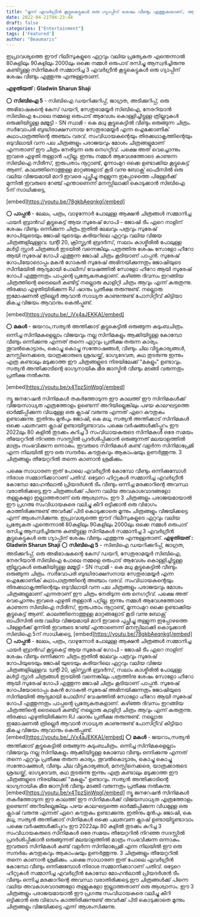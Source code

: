 ```yaml
---
title: "മൂന്ന് എവർഗ്രീൻ കൂട്ടുകെട്ടുകൾ ഒരു ഗ്യാപ്പിന് ശേഷം വീണ്ടും എത്തുകയാണ്, ആസ്വാദനത്തിന്റെ വസന്തകാലം"
date: 2022-04-21T04:23:44
draft: false
categories: ["Entertainment"]
tags: ['Featured']
author: "Beaumaris"
---
```


ഇപ്രാവശ്യത്തെ ഈദ് റിലീസുകളുടെ ഏറ്റവും വലിയ പ്രത്യേകത എന്തെന്നാൽ 80കളിലും 90കളിലും 2000ലും ഒക്കെ നമ്മൾ ഒരുപാട് രസിച്ചു ആസ്വദിച്ചിരുന്നു കണ്ടിട്ടുള്ള സിനിമകൾ സമ്മാനിച്ച 3 എവർഗ്രീൻ കൂട്ടുകെട്ടുകൾ ഒരു ഗ്യാപ്പിന് ശേഷം വീണ്ടും എത്തുന്നു എന്നുള്ളതാണ്.

<strong>എഴുതിയത് : Gladwin Sharun Shaji </strong>

⭕️ <strong>സിബിഐ 5</strong> - സിബിഐ ഡയറിക്കുറിപ്പ്, ജാഗ്രത, അടിക്കുറിപ്പ്, ഒരു അഭിഭാഷകന്റെ കേസ് ഡയറി, സേതുരാമയ്യർ സിബിഐ, നേരറിയാൻ സിബിഐ പോലെ നമ്മളെ ഒരുപാട് ആവേശം കൊള്ളിച്ചിട്ടുള്ള ത്രില്ലറുകൾ ഒരുക്കിയിട്ടുള്ള മമ്മൂട്ടി - SN സ്വാമി - കെ മധു കൂട്ടുകെട്ടിൽ വീണ്ടും ഒരുങ്ങുന്ന ചിത്രം. സർവോപരി ബുദ്ധിരാക്ഷസനായ സേതുരാമയ്യർ എന്ന ഐക്കോണിക് കഥാപാത്രത്തിന്റെ അഞ്ചാം വരവ്. സംവിധായകന്റെയും തിരക്കഥാകൃത്തിന്റെയും ഒടുവിലായി വന്ന പല ചിത്രങ്ങളും പരാജയവും മോശം ചിത്രങ്ങളുമാണ് എന്നതാണ് ഈ ചിത്രം നേരിടുന്ന ഒരു നെഗറ്റീവ്. പക്ഷെ അത് വെച്ചൊന്നും ഇവരെ എഴുതി തള്ളാൻ പറ്റില്ല. ഇന്നും നമ്മൾ ആവേശത്തോടെ കാണുന്ന സിബിഐ സീരീസ്, ഇരുപതാം നൂറ്റാണ്ട്, മൂന്നാംമുറ ഒക്കെ ഉണ്ടാക്കിയ കൂട്ടുകെട്ട് ആണ്. കാലത്തിനൊത്തുള്ള മാറ്റങ്ങളോട് കൂടി വന്നു ബോക്സ്‌ ഓഫീസിൽ ഒരു വലിയ വിജയമായി മാറി ഇവരെ പുച്ഛിച്ചു തള്ളുന്ന ഇപ്പോഴത്തെ പിള്ളേർക്ക് മുന്നിൽ ഇവരുടെ റേഞ്ച് എന്താണെന്ന് മനസ്സിലാക്കി കൊടുക്കാൻ സിബിഐ 5ന് സാധിക്കട്ടെ,

[embed]https://youtu.be/78gkbAeqnkg[/embed]

⭕️ <strong>പാപ്പൻ</strong> - ലേലം, പത്രം, വാഴുന്നോർ പോലുള്ള ആക്ഷൻ ചിത്രങ്ങൾ സമ്മാനിച്ച ഫയർ ബ്രാൻഡ് കൂട്ടുകെട്ട് ആയ സുരേഷ് ഗോപി - ജോഷി ടീം ഏറെ നാളിന് ശേഷം വീണ്ടും ഒന്നിക്കുന്ന ചിത്രം.ഇതിൽ ലേലവും പത്രവും സുരേഷ് ഗോപിയുടെയും ജോഷി യുടെയും കരിയറിലെ ഏറ്റവും വലിയ വിജയ ചിത്രങ്ങളിലുള്ളവ. ട്വന്റി 20, ക്രിസ്ത്യൻ ബ്രദർസ്, സലാം കാശ്മീരിൽ പോലുള്ള മൾട്ടി സ്റ്റാർ ചിത്രങ്ങൾ ഇടയിൽ വന്നെങ്കിലും പത്രത്തിനു ശേഷം സോളോ ഹീറോ ആയി സുരേഷ് ഗോപി എത്തുന്ന ജോഷി ചിത്രം കൂടിയാണ് പാപ്പൻ. സുരേഷ് ഗോപിയോടൊപ്പം മകൻ ഗോകുൽ സുരേഷ് അഭിനയിക്കുന്നതും ജോഷിയുടെ സിനിമയിൽ ആദ്യമായി പോലീസ് വേഷത്തിൽ സോളോ ഹീറോ ആയി സുരേഷ് ഗോപി എത്തുന്നതും പാപ്പന്റെ പ്രത്യേകതകളാണ്. കഴിഞ്ഞ ദിവസം ഇറങ്ങിയ ചിത്രത്തിന്റെ ട്രൈലെർ കണ്ടിട്ട് നല്ലൊരു ക്വാളിറ്റി ചിത്രം ആവും എന്ന് കരുതുന്നു. തിരക്കഥ എഴുതിയിരിക്കുന്ന RJ ഷാനും പ്രതീക്ഷ തരുന്നുണ്ട്. നല്ലൊരു ഇമോഷണൽ ത്രില്ലെർ ആവാൻ സാധ്യത കാണുന്നുണ്ട് പോസിറ്റീവ് കിട്ടിയാ മികച്ച വിജയം ആവാനും കെൽപ്പുണ്ട്.

[embed]https://youtu.be/_iVx4aJEKKA[/embed]

⭕️ <strong>മകൾ</strong> - ജയറാം,സത്യൻ അന്തിക്കാട് കൂട്ടുകെട്ടിൽ ഒരുങ്ങുന്ന കുടുംബചിത്രം. ഒന്നിച്ച സിനിമകളെല്ലാം വിജയവും നല്ല സിനിമകളും ആക്കിയിട്ടുള്ള കോമ്പോ വീണ്ടും ഒന്നിക്കുന്നു എന്നത് തന്നെ ഏറ്റവും പ്രതീക്ഷ തരുന്ന കാര്യം. തൂവൽകൊട്ടാരം, കൊച്ചു കൊച്ചു സന്തോഷങ്ങൾ, വീണ്ടും ചില വീട്ടുകാര്യങ്ങൾ, മനസ്സിനെക്കരെ, യാത്രക്കാരുടെ ശ്രദ്ധയ്ക്ക്, ഭാഗ്യദേവത, കഥ തുടരുന്നു ഇന്നും എത്ര കണ്ടാലും മടുക്കാത്ത ഈ ചിത്രങ്ങളുടെ നിരയിലേക്ക് "മകളും" ഉണ്ടാവും. സത്യൻ അന്തിക്കാടിന്റെ ഭാഗ്യനായിക മീര ജാസ്മിൻ വീണ്ടും മടങ്ങി വരുന്നതും പ്രതീക്ഷ നൽകുന്നു.

[embed]https://youtu.be/x4TpzSinWqg[/embed]

ന്യൂ ജനറേഷൻ സിനിമകൾ തകർത്തോടുന്ന ഈ കാലത്ത് ഈ സിനിമകൾക്ക് വിജയസാധ്യത എത്രത്തോളം ഉണ്ടെന്ന് അറിയില്ലെങ്കിലും പഴയ കാലഘട്ടത്തെ ഓർമ്മിപ്പിക്കുന്ന വിധമുള്ള ഒരു ക്ലാഷ് വരുന്നു എന്നത് ഏറെ കൗതുകം ഉണ്ടാക്കുന്നു. ഇതിനും മുൻപും ജോഷി, കെ മധു, സത്യൻ അന്തിക്കാട് സിനിമകൾ ഒക്കെ പലതവണ ക്ലാഷ് ഉണ്ടായിട്ടുണ്ടാവാം പക്ഷെ വർഷങ്ങൾക്കിപ്പുറം ഈ 2022ലും 80 കളിൽ തുടക്കം കുറിച്ച 3 സംവിധായകരുടെ സിനിമകൾ ഒരേ സമയം തീയേറ്ററിൽ നിറഞ്ഞ സദസ്സിൽ പ്രദർശിപ്പിക്കാൻ ഒരുങ്ങുന്നത് മലയാളത്തിൽ മാത്രം സംഭവിക്കുന്ന ഒന്നാകും. ഇവരുടെ സിനിമകൾ കണ്ട് വളർന്ന സിനിമാപ്രേമി എന്ന നിലയിൽ ഈ ഒരു സന്ദർഭം കൗതുകവും ആകാംഷയും ഉണർത്തുന്നു. 3 ചിത്രങ്ങളും തീയേറ്ററിൽ തന്നെ കാണാൻ ശ്രമിക്കും.

പക്ഷെ സാധാരണ ഇത് പോലെ എവർഗ്രീൻ കോമ്പോ വീണ്ടും ഒന്നിക്കുമ്പോൾ നിരാശ സമ്മാനിക്കാറാണ് പതിവ്. ഒട്ടേറെ ഹിറ്റുകൾ സമ്മാനിച്ച എവർഗ്രീൻ കോമ്പോ മോഹൻലാൽ പ്രിയദർശൻ ടീം വീണ്ടും ഒന്നിച്ച മരക്കാറിന്റെ അവസ്ഥ വരാതിരിക്കട്ടെ.ഈ ചിത്രങ്ങൾക്ക് പിന്നെ വലിയ അവകാശവാദങ്ങളോ തള്ളുകളോ ഇല്ലാത്തതാണ് ഒരു ആശ്വാസം. ഈ 3 ചിത്രങ്ങളും പരാജയമായാൽ ഈ പ്രഗത്ഭ സംവിധായകരെ വലിച്ചു കീറി ഒട്ടിക്കാൻ ഒരു വിഭാഗം കാത്തിരിക്കുന്നുണ്ട് അവർക്ക് പിടി കൊടുക്കാതെ മൂന്നും ചിത്രങ്ങളും വിജയിക്കട്ടെ എന്ന് ആശംസിക്കുന്നു.
ഇപ്രാവശ്യത്തെ ഈദ് റിലീസുകളുടെ ഏറ്റവും വലിയ പ്രത്യേകത എന്തെന്നാൽ 80കളിലും 90കളിലും 2000ലും ഒക്കെ നമ്മൾ ഒരുപാട് രസിച്ചു ആസ്വദിച്ചിരുന്നു കണ്ടിട്ടുള്ള സിനിമകൾ സമ്മാനിച്ച 3 എവർഗ്രീൻ കൂട്ടുകെട്ടുകൾ ഒരു ഗ്യാപ്പിന് ശേഷം വീണ്ടും എത്തുന്നു എന്നുള്ളതാണ്. **എഴുതിയത് : Gladwin Sharun Shaji** ⭕️ **സിബിഐ 5** \- സിബിഐ ഡയറിക്കുറിപ്പ്, ജാഗ്രത, അടിക്കുറിപ്പ്, ഒരു അഭിഭാഷകന്റെ കേസ് ഡയറി, സേതുരാമയ്യർ സിബിഐ, നേരറിയാൻ സിബിഐ പോലെ നമ്മളെ ഒരുപാട് ആവേശം കൊള്ളിച്ചിട്ടുള്ള ത്രില്ലറുകൾ ഒരുക്കിയിട്ടുള്ള മമ്മൂട്ടി - SN സ്വാമി - കെ മധു കൂട്ടുകെട്ടിൽ വീണ്ടും ഒരുങ്ങുന്ന ചിത്രം. സർവോപരി ബുദ്ധിരാക്ഷസനായ സേതുരാമയ്യർ എന്ന ഐക്കോണിക് കഥാപാത്രത്തിന്റെ അഞ്ചാം വരവ്. സംവിധായകന്റെയും തിരക്കഥാകൃത്തിന്റെയും ഒടുവിലായി വന്ന പല ചിത്രങ്ങളും പരാജയവും മോശം ചിത്രങ്ങളുമാണ് എന്നതാണ് ഈ ചിത്രം നേരിടുന്ന ഒരു നെഗറ്റീവ്. പക്ഷെ അത് വെച്ചൊന്നും ഇവരെ എഴുതി തള്ളാൻ പറ്റില്ല. ഇന്നും നമ്മൾ ആവേശത്തോടെ കാണുന്ന സിബിഐ സീരീസ്, ഇരുപതാം നൂറ്റാണ്ട്, മൂന്നാംമുറ ഒക്കെ ഉണ്ടാക്കിയ കൂട്ടുകെട്ട് ആണ്. കാലത്തിനൊത്തുള്ള മാറ്റങ്ങളോട് കൂടി വന്നു ബോക്സ്‌ ഓഫീസിൽ ഒരു വലിയ വിജയമായി മാറി ഇവരെ പുച്ഛിച്ചു തള്ളുന്ന ഇപ്പോഴത്തെ പിള്ളേർക്ക് മുന്നിൽ ഇവരുടെ റേഞ്ച് എന്താണെന്ന് മനസ്സിലാക്കി കൊടുക്കാൻ സിബിഐ 5ന് സാധിക്കട്ടെ, [embed]https://youtu.be/78gkbAeqnkg[/embed] ⭕️ **പാപ്പൻ** \- ലേലം, പത്രം, വാഴുന്നോർ പോലുള്ള ആക്ഷൻ ചിത്രങ്ങൾ സമ്മാനിച്ച ഫയർ ബ്രാൻഡ് കൂട്ടുകെട്ട് ആയ സുരേഷ് ഗോപി - ജോഷി ടീം ഏറെ നാളിന് ശേഷം വീണ്ടും ഒന്നിക്കുന്ന ചിത്രം.ഇതിൽ ലേലവും പത്രവും സുരേഷ് ഗോപിയുടെയും ജോഷി യുടെയും കരിയറിലെ ഏറ്റവും വലിയ വിജയ ചിത്രങ്ങളിലുള്ളവ. ട്വന്റി 20, ക്രിസ്ത്യൻ ബ്രദർസ്, സലാം കാശ്മീരിൽ പോലുള്ള മൾട്ടി സ്റ്റാർ ചിത്രങ്ങൾ ഇടയിൽ വന്നെങ്കിലും പത്രത്തിനു ശേഷം സോളോ ഹീറോ ആയി സുരേഷ് ഗോപി എത്തുന്ന ജോഷി ചിത്രം കൂടിയാണ് പാപ്പൻ. സുരേഷ് ഗോപിയോടൊപ്പം മകൻ ഗോകുൽ സുരേഷ് അഭിനയിക്കുന്നതും ജോഷിയുടെ സിനിമയിൽ ആദ്യമായി പോലീസ് വേഷത്തിൽ സോളോ ഹീറോ ആയി സുരേഷ് ഗോപി എത്തുന്നതും പാപ്പന്റെ പ്രത്യേകതകളാണ്. കഴിഞ്ഞ ദിവസം ഇറങ്ങിയ ചിത്രത്തിന്റെ ട്രൈലെർ കണ്ടിട്ട് നല്ലൊരു ക്വാളിറ്റി ചിത്രം ആവും എന്ന് കരുതുന്നു. തിരക്കഥ എഴുതിയിരിക്കുന്ന RJ ഷാനും പ്രതീക്ഷ തരുന്നുണ്ട്. നല്ലൊരു ഇമോഷണൽ ത്രില്ലെർ ആവാൻ സാധ്യത കാണുന്നുണ്ട് പോസിറ്റീവ് കിട്ടിയാ മികച്ച വിജയം ആവാനും കെൽപ്പുണ്ട്. [embed]https://youtu.be/_iVx4aJEKKA[/embed] ⭕️ **മകൾ** \- ജയറാം,സത്യൻ അന്തിക്കാട് കൂട്ടുകെട്ടിൽ ഒരുങ്ങുന്ന കുടുംബചിത്രം. ഒന്നിച്ച സിനിമകളെല്ലാം വിജയവും നല്ല സിനിമകളും ആക്കിയിട്ടുള്ള കോമ്പോ വീണ്ടും ഒന്നിക്കുന്നു എന്നത് തന്നെ ഏറ്റവും പ്രതീക്ഷ തരുന്ന കാര്യം. തൂവൽകൊട്ടാരം, കൊച്ചു കൊച്ചു സന്തോഷങ്ങൾ, വീണ്ടും ചില വീട്ടുകാര്യങ്ങൾ, മനസ്സിനെക്കരെ, യാത്രക്കാരുടെ ശ്രദ്ധയ്ക്ക്, ഭാഗ്യദേവത, കഥ തുടരുന്നു ഇന്നും എത്ര കണ്ടാലും മടുക്കാത്ത ഈ ചിത്രങ്ങളുടെ നിരയിലേക്ക് "മകളും" ഉണ്ടാവും. സത്യൻ അന്തിക്കാടിന്റെ ഭാഗ്യനായിക മീര ജാസ്മിൻ വീണ്ടും മടങ്ങി വരുന്നതും പ്രതീക്ഷ നൽകുന്നു. [embed]https://youtu.be/x4TpzSinWqg[/embed] ന്യൂ ജനറേഷൻ സിനിമകൾ തകർത്തോടുന്ന ഈ കാലത്ത് ഈ സിനിമകൾക്ക് വിജയസാധ്യത എത്രത്തോളം ഉണ്ടെന്ന് അറിയില്ലെങ്കിലും പഴയ കാലഘട്ടത്തെ ഓർമ്മിപ്പിക്കുന്ന വിധമുള്ള ഒരു ക്ലാഷ് വരുന്നു എന്നത് ഏറെ കൗതുകം ഉണ്ടാക്കുന്നു. ഇതിനും മുൻപും ജോഷി, കെ മധു, സത്യൻ അന്തിക്കാട് സിനിമകൾ ഒക്കെ പലതവണ ക്ലാഷ് ഉണ്ടായിട്ടുണ്ടാവാം പക്ഷെ വർഷങ്ങൾക്കിപ്പുറം ഈ 2022ലും 80 കളിൽ തുടക്കം കുറിച്ച 3 സംവിധായകരുടെ സിനിമകൾ ഒരേ സമയം തീയേറ്ററിൽ നിറഞ്ഞ സദസ്സിൽ പ്രദർശിപ്പിക്കാൻ ഒരുങ്ങുന്നത് മലയാളത്തിൽ മാത്രം സംഭവിക്കുന്ന ഒന്നാകും. ഇവരുടെ സിനിമകൾ കണ്ട് വളർന്ന സിനിമാപ്രേമി എന്ന നിലയിൽ ഈ ഒരു സന്ദർഭം കൗതുകവും ആകാംഷയും ഉണർത്തുന്നു. 3 ചിത്രങ്ങളും തീയേറ്ററിൽ തന്നെ കാണാൻ ശ്രമിക്കും. പക്ഷെ സാധാരണ ഇത് പോലെ എവർഗ്രീൻ കോമ്പോ വീണ്ടും ഒന്നിക്കുമ്പോൾ നിരാശ സമ്മാനിക്കാറാണ് പതിവ്. ഒട്ടേറെ ഹിറ്റുകൾ സമ്മാനിച്ച എവർഗ്രീൻ കോമ്പോ മോഹൻലാൽ പ്രിയദർശൻ ടീം വീണ്ടും ഒന്നിച്ച മരക്കാറിന്റെ അവസ്ഥ വരാതിരിക്കട്ടെ.ഈ ചിത്രങ്ങൾക്ക് പിന്നെ വലിയ അവകാശവാദങ്ങളോ തള്ളുകളോ ഇല്ലാത്തതാണ് ഒരു ആശ്വാസം. ഈ 3 ചിത്രങ്ങളും പരാജയമായാൽ ഈ പ്രഗത്ഭ സംവിധായകരെ വലിച്ചു കീറി ഒട്ടിക്കാൻ ഒരു വിഭാഗം കാത്തിരിക്കുന്നുണ്ട് അവർക്ക് പിടി കൊടുക്കാതെ മൂന്നും ചിത്രങ്ങളും വിജയിക്കട്ടെ എന്ന് ആശംസിക്കുന്നു.
